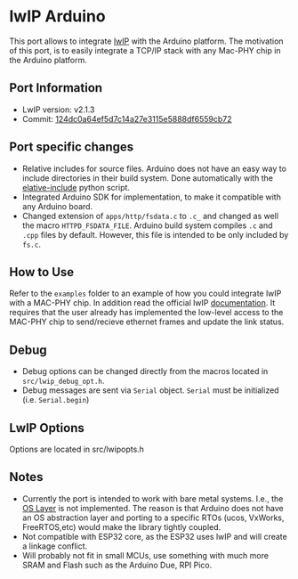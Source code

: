 # lwIP Arduino

This port allows to integrate [lwIP](https://savannah.nongnu.org/projects/lwip/) with the Arduino platform. The motivation of this port, is to easily integrate a TCP/IP stack with any Mac-PHY chip in the Arduino platform.


## Port Information

- LwIP version: v2.1.3
- Commit: [124dc0a64ef5d7c14a27e3115e5888df6559cb72](http://git.savannah.gnu.org/cgit/lwip.git/commit/?id=124dc0a64ef5d7c14a27e3115e5888df6559cb72)

## Port specific changes

- Relative includes for source files. Arduino does not have an easy way to include directories in their build system. Done automatically with the [elative-include](https://github.com/vChavezB/include-relative) python script.
- Integrated Arduino SDK for implementation, to make it compatible with any Arduino board.
- Changed extension of `apps/http/fsdata.c` to `.c_` and changed as well the macro `HTTPD_FSDATA_FILE`. Arduino build system compiles `.c` and `.cpp` files by default. However, this file is intended to be only included by `fs.c`.

## How to Use

Refer to the `examples` folder to an example of how you could integrate lwIP with a MAC-PHY chip. In addition read the official lwIP [documentation](https://www.nongnu.org/lwip/2_0_x/group__lwip__nosys.html). It requires that the user already has implemented the low-level access to the MAC-PHY chip to send/recieve ethernet frames and update the link status.

## Debug

- Debug options can be changed directly from the macros located in `src/lwip_debug_opt.h`.
- Debug messages are sent via `Serial` object. `Serial` must be initialized (i.e. `Serial.begin`)

## LwIP Options

Options are located in src/lwipopts.h

## Notes

- Currently the port is intended to work with bare metal systems. I.e., the [OS Layer](https://www.nongnu.org/lwip/2_0_x/group__sys__os.html) is not implemented. The reason is that Arduino does not have an OS abstraction layer and porting to a specific RTOs (ucos, VxWorks, FreeRTOS,etc) would make the library tightly coupled.
- Not compatible with ESP32 core, as the ESP32 uses lwIP and will create a linkage conflict.
- Will probably not fit in small MCUs, use something with much more SRAM and Flash such as the Arduino Due, RPI Pico.


